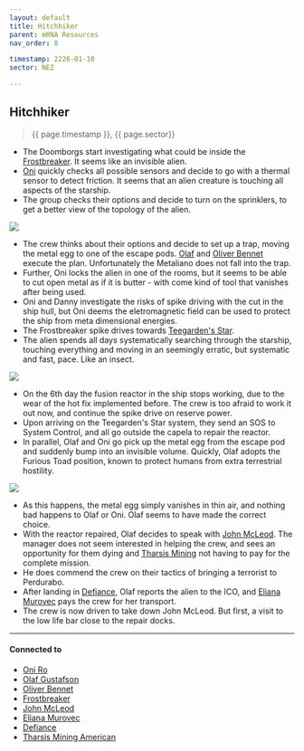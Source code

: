 ```yaml
---
layout: default
title: Hitchhiker
parent: mRNA Resources
nav_order: 8

timestamp: 2226-01-10
sector: NEZ

---
```

## Hitchhiker

> {{ page.timestamp }}, {{ page.sector}}

- The Doomborgs start investigating what could be inside the [Frostbreaker](../objects/Frostbreaker.md). It seems like an invisible alien.
- [Oni](../pcs/Oni.md) quickly checks all possible sensors and decide to go with a thermal sensor to detect friction. It seems that an alien creature is touching all aspects of the starship.
- The group checks their options and decide to turn on the sprinklers, to get a better view of the topology of the alien.

![](https://i.imgur.com/ncATEqX.png)

- The crew thinks about their options and decide to set up a trap, moving the metal egg to one of the escape pods. [Olaf](../pcs/Olaf.md) and [Oliver Bennet](../pcs/Oliver.md) execute the plan. Unfortunately the Metaliano does not fall into the trap.
- Further, Oni locks the alien in one of the rooms, but it seems to be able to cut open metal as if it is butter - with come kind of tool that vanishes after being used.
- Oni and Danny investigate the risks of spike driving with the cut in the ship hull, but Oni deems the eletromagnetic field can be used to protect the ship from meta dimensional energies.
- The Frostbreaker spike drives towards [Teegarden's Star](https://sectorswithoutnumber.com/sector/E9FKrPjS8tsRmoryYMpe/system/EK7eZhRuSaUmzSTEwm7a).
- The alien spends all days systematically searching through the starship, touching everything and moving in an seemingly erratic, but systematic and fast, pace. Like an insect.

![](https://i.imgur.com/nHeVURy.png)


- On the 6th day the fusion reactor in the ship stops working, due to the wear of the hot fix implemented before. The crew is too afraid to work it out now, and continue the spike drive on reserve power.
- Upon arriving on the Teegarden's Star system, they send an SOS to System Control, and all go outside the capela to repair the reactor.
- In parallel, Olaf and Oni go pick up the metal egg from the escape pod and suddenly bump into an invisible volume. Quickly, Olaf adopts the Furious Toad position, known to protect humans from extra terrestrial hostility.

![](https://i.imgur.com/jrsJPfn.png)

- As this happens, the metal egg simply vanishes in thin air, and nothing bad happens to Olaf or Oni. Olaf seems to have made the correct choice.
- With the reactor repaired, Olaf decides to speak with [John McLeod](../npcs/JohnMcLeod.md). The manager does not seem interested in helping the crew, and sees an opportunity for them dying and [Tharsis Mining](../factions/tharsisMining.md) not having to pay for the complete mission.
- He does commend the crew on their tactics of bringing a terrorist to Perdurabo.
- After landing in [Defiance](../locations/Defiance.md), Olaf reports the alien to the ICO, and [Eliana Murovec](../npcs/ElianaMurovec.md) pays the crew for her transport.
- The crew is now driven to take down John McLeod. But first, a visit to the low life bar close to the repair docks.

---
#### Connected to

<!-- QueryToSerialize: LIST without ID "["+ title + "](https://terra-campaigns.github.io/"+ regexreplace(file.path, ".md", "") + ")" FROM ([[]]) SORT file.folder DESC -->

<!-- QueryToSerialize: LIST without ID "["+ title + "](https://terra-campaigns.github.io/"+ regexreplace(file.path, ".md", "") + ")" FROM outgoing([[]]) SORT file.folder DESC -->
<!-- SerializedQuery: LIST without ID "["+ title + "](https://terra-campaigns.github.io/"+ regexreplace(file.path, ".md", "") + ")" FROM outgoing([[]]) SORT file.folder DESC -->
- [Oni Ro](https://terra-campaigns.github.io/hostile/pcs/Oni)
- [Olaf Gustafson](https://terra-campaigns.github.io/hostile/pcs/Olaf)
- [Oliver Bennet](https://terra-campaigns.github.io/hostile/pcs/Oliver)
- [Frostbreaker](https://terra-campaigns.github.io/hostile/objects/Frostbreaker)
- [John McLeod](https://terra-campaigns.github.io/hostile/npcs/JohnMcLeod)
- [Eliana Murovec](https://terra-campaigns.github.io/hostile/npcs/ElianaMurovec)
- [Defiance](https://terra-campaigns.github.io/hostile/locations/Defiance)
- [Tharsis Mining American](https://terra-campaigns.github.io/hostile/factions/tharsisMining)
<!-- SerializedQuery END -->
